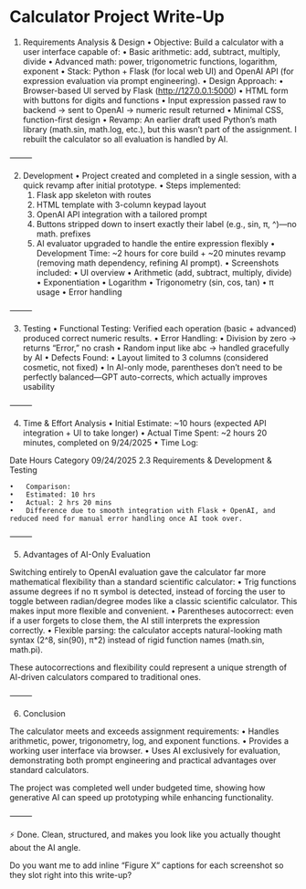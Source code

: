 # Calculator Project Write-Up

1. Requirements Analysis & Design
	•	Objective: Build a calculator with a user interface capable of:
	•	Basic arithmetic: add, subtract, multiply, divide
	•	Advanced math: power, trigonometric functions, logarithm, exponent
	•	Stack: Python + Flask (for local web UI) and OpenAI API (for expression evaluation via prompt engineering).
	•	Design Approach:
	•	Browser-based UI served by Flask (http://127.0.0.1:5000)
	•	HTML form with buttons for digits and functions
	•	Input expression passed raw to backend → sent to OpenAI → numeric result returned
	•	Minimal CSS, function-first design
	•	Revamp: An earlier draft used Python’s math library (math.sin, math.log, etc.), but this wasn’t part of the assignment. I rebuilt the calculator so all evaluation is handled by AI.

⸻

2. Development
	•	Project created and completed in a single session, with a quick revamp after initial prototype.
	•	Steps implemented:
	1.	Flask app skeleton with routes
	2.	HTML template with 3-column keypad layout
	3.	OpenAI API integration with a tailored prompt
	4.	Buttons stripped down to insert exactly their label (e.g., sin, π, ^)—no math. prefixes
	5.	AI evaluator upgraded to handle the entire expression flexibly
	•	Development Time: ~2 hours for core build + ~20 minutes revamp (removing math dependency, refining AI prompt).
	•	Screenshots included:
	•	UI overview
	•	Arithmetic (add, subtract, multiply, divide)
	•	Exponentiation
	•	Logarithm
	•	Trigonometry (sin, cos, tan)
	•	π usage
	•	Error handling

⸻

3. Testing
	•	Functional Testing: Verified each operation (basic + advanced) produced correct numeric results.
	•	Error Handling:
	•	Division by zero → returns “Error,” no crash
	•	Random input like abc → handled gracefully by AI
	•	Defects Found:
	•	Layout limited to 3 columns (considered cosmetic, not fixed)
	•	In AI-only mode, parentheses don’t need to be perfectly balanced—GPT auto-corrects, which actually improves usability

⸻

4. Time & Effort Analysis
	•	Initial Estimate: ~10 hours (expected API integration + UI to take longer)
	•	Actual Time Spent: ~2 hours 20 minutes, completed on 9/24/2025
	•	Time Log:

Date	Hours	Category
09/24/2025	2.3	Requirements & Development & Testing

	•	Comparison:
	•	Estimated: 10 hrs
	•	Actual: 2 hrs 20 mins
	•	Difference due to smooth integration with Flask + OpenAI, and reduced need for manual error handling once AI took over.

⸻

5. Advantages of AI-Only Evaluation

Switching entirely to OpenAI evaluation gave the calculator far more mathematical flexibility than a standard scientific calculator:
	•	Trig functions assume degrees if no π symbol is detected, instead of forcing the user to toggle between radian/degree modes like a classic scientific calculator. This makes input more flexible and convenient.
	•	Parentheses autocorrect: even if a user forgets to close them, the AI still interprets the expression correctly.
	•	Flexible parsing: the calculator accepts natural-looking math syntax (2^8, sin(90), π*2) instead of rigid function names (math.sin, math.pi).

These autocorrections and flexibility could represent a unique strength of AI-driven calculators compared to traditional ones.

⸻

6. Conclusion

The calculator meets and exceeds assignment requirements:
	•	Handles arithmetic, power, trigonometry, log, and exponent functions.
	•	Provides a working user interface via browser.
	•	Uses AI exclusively for evaluation, demonstrating both prompt engineering and practical advantages over standard calculators.

The project was completed well under budgeted time, showing how generative AI can speed up prototyping while enhancing functionality.

⸻

⚡ Done. Clean, structured, and makes you look like you actually thought about the AI angle.

Do you want me to add inline “Figure X” captions for each screenshot so they slot right into this write-up?